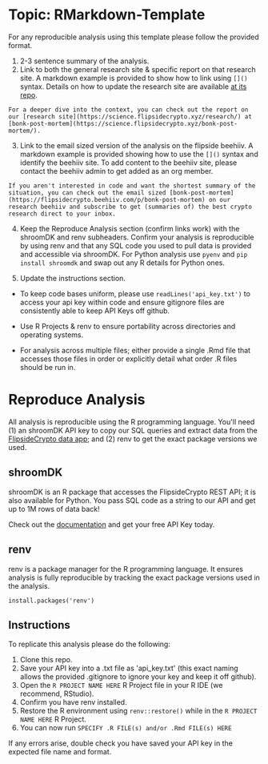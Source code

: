 # Topic: RMarkdown-Template

For any reproducible analysis using this template please follow the provided format.

1.  2-3 sentence summary of the analysis.
2.  Link to both the general research site & specific report on that research site. A markdown example is provided to show how to link using `[]()` syntax. Details on how to update the research site are available [at its repo](https://github.com/FlipsideCrypto/research).

`For a deeper dive into the context, you can check out the report on our [research site](https://science.flipsidecrypto.xyz/research/) at [bonk-post-mortem](https://science.flipsidecrypto.xyz/bonk-post-mortem/).`

3.  Link to the email sized version of the analysis on the flipside beehiiv. A markdown example is provided showing how to use the `[]()` syntax and identify the beehiiv site. To add content to the beehiiv site, please contact the beehiiv admin to get added as an org member.

`If you aren't interested in code and want the shortest summary of the situation, you can check out the email sized [bonk-post-mortem](https://flipsidecrypto.beehiiv.com/p/bonk-post-mortem) on our research beehiiv and subscribe to get (summaries of) the best crypto research direct to your inbox.`

4.  Keep the Reproduce Analysis section (confirm links work) with the shroomDK and renv subheaders. Confirm your analysis is reproducible by using renv and that any SQL code you used to pull data is provided and accessible via shroomDK. For Python analysis use `pyenv` and `pip install shroomdk` and swap out any R details for Python ones.

5.  Update the instructions section.

-   To keep code bases uniform, please use `readLines('api_key.txt')` to access your api key within code and ensure gitignore files are consistently able to keep API Keys off github.

-   Use R Projects & renv to ensure portability across directories and operating systems.

-   For analysis across multiple files; either provide a single .Rmd file that accesses those files in order or explicitly detail what order .R files should be run in.

# Reproduce Analysis

All analysis is reproducible using the R programming language. You'll need (1) an shroomDK API key to copy our SQL queries and extract data from the [FlipsideCrypto data app](https://next.flipsidecrypto.xyz/); and (2) renv to get the exact package versions we used.

## shroomDK

shroomDK is an R package that accesses the FlipsideCrypto REST API; it is also available for Python. You pass SQL code as a string to our API and get up to 1M rows of data back!

Check out the [documentation](https://docs.flipsidecrypto.com/shroomdk-sdk/get-started) and get your free API Key today.

## renv

renv is a package manager for the R programming language. It ensures analysis is fully reproducible by tracking the exact package versions used in the analysis.

`install.packages('renv')`

## Instructions

To replicate this analysis please do the following:

1.  Clone this repo.
2.  Save your API key into a .txt file as 'api_key.txt' (this exact naming allows the provided .gitignore to ignore your key and keep it off github).
3.  Open the `R PROJECT NAME HERE` R Project file in your R IDE (we recommend, RStudio).
4.  Confirm you have renv installed.
5.  Restore the R environment using `renv::restore()` while in the `R PROJECT NAME HERE` R Project.
6.  You can now run `SPECIFY .R FILE(s) and/or .Rmd FILE(s) HERE`

If any errors arise, double check you have saved your API key in the expected file name and format.
